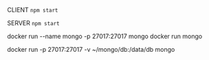 CLIENT
`npm start`

SERVER
`npm start`

docker run --name mongo -p 27017:27017 mongo
docker run mongo


docker run -p 27017:27017 -v ~/mongo/db:/data/db mongo
